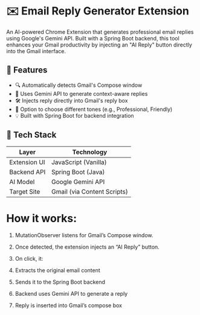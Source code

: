 # ✉️ Email Reply Generator Extension

An AI-powered Chrome Extension that generates professional email replies using Google's Gemini API. Built with a Spring Boot backend, this tool enhances your Gmail productivity by injecting an "AI Reply" button directly into the Gmail interface.

## 🚀 Features

- 🔍 Automatically detects Gmail's Compose window
- 🧠 Uses Gemini API to generate context-aware replies
- 🛠️ Injects reply directly into Gmail's reply box
- 🎨 Option to choose different tones (e.g., Professional, Friendly)
- 💡 Built with Spring Boot for backend integration

  
## 🧩 Tech Stack

| Layer        | Technology                      |
|--------------|----------------------------------|
| Extension UI | JavaScript (Vanilla)            |
| Backend API  | Spring Boot (Java)              |
| AI Model     | Google Gemini API               |
| Target Site  | Gmail (via Content Scripts)     |

# How it works:
1. MutationObserver listens for Gmail’s Compose window.

2. Once detected, the extension injects an “AI Reply” button.

3. On click, it:

4. Extracts the original email content

5. Sends it to the Spring Boot backend

6. Backend uses Gemini API to generate a reply

7. Reply is inserted into Gmail’s compose box
